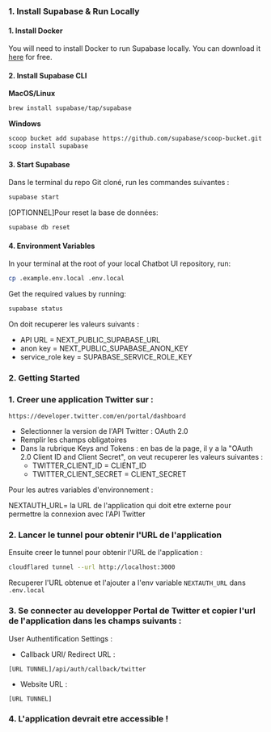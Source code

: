 ### 1. Install Supabase & Run Locally

#### 1. Install Docker

You will need to install Docker to run Supabase locally. You can download it [here](https://docs.docker.com/get-docker) for free.

#### 2. Install Supabase CLI

**MacOS/Linux**

```bash
brew install supabase/tap/supabase
```

**Windows**

```bash
scoop bucket add supabase https://github.com/supabase/scoop-bucket.git
scoop install supabase
```

#### 3. Start Supabase

Dans le terminal du repo Git cloné, run les commandes suivantes :

```bash
supabase start
```

[OPTIONNEL]Pour reset la base de données:

```bash
supabase db reset
```

#### 4. Environment Variables

In your terminal at the root of your local Chatbot UI repository, run:

```bash
cp .example.env.local .env.local
```

Get the required values by running:

```bash
supabase status
```

On doit recuperer les valeurs suivants :
- API URL = NEXT_PUBLIC_SUPABASE_URL
- anon key = NEXT_PUBLIC_SUPABASE_ANON_KEY
- service_role key = SUPABASE_SERVICE_ROLE_KEY


### 2. Getting Started

### 1. Creer une application Twitter sur : 
``` https://developer.twitter.com/en/portal/dashboard ```

- Selectionner la version de l'API Twitter : OAuth 2.0
- Remplir les champs obligatoires 
- Dans la rubrique Keys and Tokens : en bas de la page, il y a la "OAuth 2.0 Client ID and Client Secret", on veut recuperer les valeurs suivantes :
    - TWITTER_CLIENT_ID = CLIENT_ID
    - TWITTER_CLIENT_SECRET =  CLIENT_SECRET


Pour les autres variables d'environnement :

NEXTAUTH_URL= la URL de l'application qui doit etre externe pour permettre la connexion avec l'API Twitter 

### 2. Lancer le tunnel pour obtenir l'URL de l'application

Ensuite creer le tunnel pour obtenir l'URL de l'application :

```bash
cloudflared tunnel --url http://localhost:3000
```

Recuperer l'URL obtenue et l'ajouter a l'env variable `NEXTAUTH_URL` dans `.env.local`

### 3. Se connecter au developper Portal de Twitter et copier l'url de l'application dans les champs suivants :

User Authentification Settings :
- Callback URI/ Redirect URL :
```
[URL TUNNEL]/api/auth/callback/twitter

```

- Website URL :
```
[URL TUNNEL]
```

### 4. L'application devrait etre accessible !
